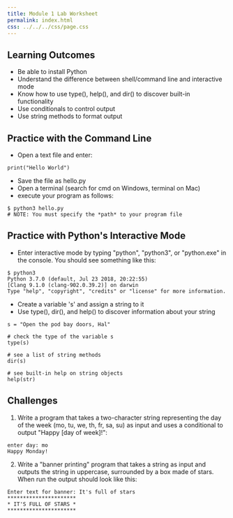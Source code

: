 ```yaml
---
title: Module 1 Lab Worksheet
permalink: index.html
css: ../../../css/page.css
---
```

 
## Learning Outcomes

- Be able to install Python
- Understand the difference between shell/command line and interactive mode
- Know how to use type(), help(), and dir() to discover built-in functionality
- Use conditionals to control output
- Use string methods to format output

## Practice with the Command Line

- Open a text file and enter:

```{.python .numberLines}
print("Hello World")
```
- Save the file as hello.py
- Open a terminal (search for cmd on Windows, terminal on Mac)
- execute your program as follows:

```{.numberLines}
$ python3 hello.py
# NOTE: You must specify the *path* to your program file
```
   
## Practice with Python's Interactive Mode

- Enter interactive mode by typing "python", "python3", or "python.exe" in the console.  You should see something like this:

```{.numberLines}
$ python3
Python 3.7.0 (default, Jul 23 2018, 20:22:55) 
[Clang 9.1.0 (clang-902.0.39.2)] on darwin
Type "help", "copyright", "credits" or "license" for more information.
```

- Create a variable 's' and assign a string to it
- Use type(), dir(), and help() to discover information about your string

```{.python .numberLines}
s = "Open the pod bay doors, Hal"

# check the type of the variable s
type(s)

# see a list of string methods
dir(s)

# see built-in help on string objects
help(str) 
```

## Challenges

1. Write a program that takes a two-character string representing the day of the week (mo, tu, we, th, fr, sa, su) as input and uses a conditional to output "Happy [day of week]!":

```{.numberLines}
enter day: mo
Happy Monday!
```

2. Write a "banner printing" program that takes a string as input and outputs the string in uppercase, surrounded by a box made of stars. When run the output should look like this:

```{.numberLines}
Enter text for banner: It's full of stars
**********************
* IT'S FULL OF STARS *
**********************
```
